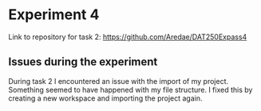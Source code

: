 # Experiment 4

Link to repository for task 2: https://github.com/Aredae/DAT250Expass4

## Issues during the experiment

During task 2 I encountered an issue with the import of my project. Something seemed to have happened with my file structure. I fixed this by creating a new workspace and importing the project again. 
